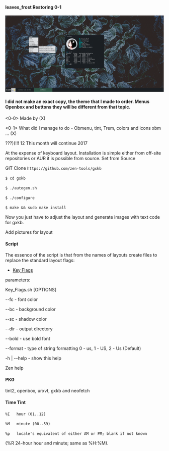 #### leaves_frost Restoring 0-1
![leaves_frost](https://github.com/appath/MyThemes/blob/master/leaves_frost(Restoring0)/2_15.png)

#### I did not make an exact copy, the theme that I made to order. Menus Openbox and buttons they will be different from that topic.

<0-0> Made by (X)

<0-1> What did I manage to do - Obmenu, tint, Trem, colors and icons xbm ... (X)

???)(!!!
12 This month will continue 2017

At the expense of keyboard layout.
Installation is simple either from off-site repositories or AUR it is possible from source.
Set from Source

GIT Clone
`https://github.com/zen-tools/gxkb`

```$ cd gxkb```

```$ ./autogen.sh```

```$ ./configure```

```$ make && sudo make install```

Now you just have to adjust the layout and generate images with text code for gxkb.

Add pictures for layout

#### Script
The essence of the script is that from the names of layouts create files to replace the standard layout flags:

* [Key Flags](https://github.com/appath/MyThemes/blob/master/leaves_frost(Restoring0)/Key_Flags.sh)

parameters:

Key_Flags.sh [OPTIONS]

--fc         - font color

--bc         - background color

--sc         - shadow color

--dir        - output directory

--bold       - use bold font

--format     - type of string formatting 
0 - us, 1 - US, 2 - Us (Default)
               
-h | --help  - show this help

Zen help

#### PKG
tint2, openbox, urxvt, gxkb and neofetch

#### Time Tint

`%I   hour (01..12)`

`%M   minute (00..59)`

`%p   locale's equivalent of either AM or PM; blank if not known`

(%R   24-hour hour and minute; same as %H:%M).

